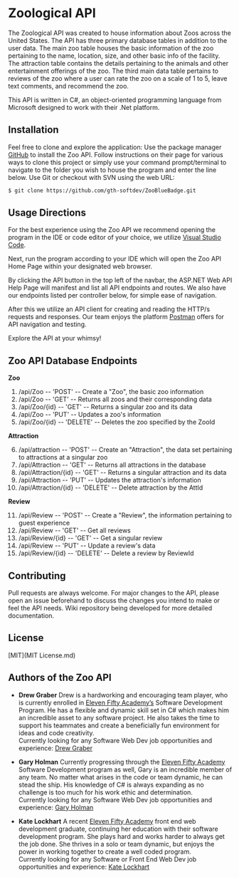 # Zoological API

The Zoological API was created to house information about Zoos across the United States. The API has three primary database tables in addition to the user data. The main zoo table houses the basic information of the zoo pertaining to the name, location, size, and other basic info of the facility. The attraction table contains the details pertaining to the animals and other entertainment offerings of the zoo. The third main data table pertains to reviews of the zoo where a user can rate the zoo on a scale of 1 to 5, leave text comments, and recommend the zoo. 

This API is written in C#, an object-oriented programming language from Microsoft designed to work with their .Net platform. 

## Installation

Feel free to clone and explore the application:
Use the package manager [GitHub]( https://github.com/gth-softdev/ZooBlueBadge/) to install the Zoo API. Follow instructions on their page for various ways to clone this project or simply use your command prompt/terminal to navigate to the folder you wish to house the program and enter the line below.
Use Git or checkout with SVN using the web URL:
```bash
$ git clone https://github.com/gth-softdev/ZooBlueBadge.git
```

## Usage Directions

For the best experience using the Zoo API we recommend opening the program in the IDE or code editor of your choice, we utilize [Visual Studio Code]( https://code.visualstudio.com/). 

Next, run the program according to your IDE which will open the Zoo API Home Page within your designated web browser.

By clicking the API button in the top left of the navbar, the ASP.NET Web API Help Page will manifest and list all API endpoints and routes. We also have our endpoints listed per controller below, for simple ease of navigation. 

After this we utilize an API client for creating and reading the HTTP/s requests and responses. Our team enjoys the platform [Postman]( https://www.postman.com/) offers for API navigation and testing.

Explore the API at your whimsy!  


## Zoo API Database Endpoints

**Zoo** 
1) /api/Zoo -- 'POST' -- Create a "Zoo", the basic zoo information
2) /api/Zoo -- 'GET' -- Returns all zoos and their corresponding data
3) /api/Zoo/{id} -- 'GET' -- Returns a singular zoo and its data
4) /api/Zoo -- 'PUT' -- Updates a zoo's information
5) /api/Zoo/{id} -- 'DELETE' -- Deletes the zoo specified by the ZooId

**Attraction** 

6) /api/attraction -- 'POST' -- Create an "Attraction", the data set pertaining to attractions at a singular zoo
7) /api/Attraction -- 'GET' -- Returns all attractions in the database
8) /api/Attraction/{id} -- 'GET' -- Returns a singular attraction and its data
9) /api/Attraction -- 'PUT' -- Updates the attraction's information
10) /api/Attraction/{id} -- 'DELETE' -- Delete attraction by the AttId


**Review**

11) /api/Review -- 'POST' -- Create a "Review", the information pertaining to guest experience
12) /api/Review -- 'GET' -- Get all reviews
13) /api/Review/{id} -- 'GET' -- Get a singular review
14) /api/Review -- 'PUT' -- Update a review's data
15) /api/Review/{id} -- 'DELETE' -- Delete a review by ReviewId

## Contributing
Pull requests are always welcome. For major changes to the API, please open an issue beforehand to discuss the changes you intend to make or feel the API needs.
Wiki repository being developed for more detailed documentation.

## License
[MIT](MIT License.md)

## Authors of the Zoo API

* **Drew Graber** 
Drew is a hardworking and encouraging team player, who is currently enrolled in [Eleven Fifty Academy’s](https://elevenfifty.org/) Software Development Program. He has a flexible and dynamic skill set in C# which makes him an incredible asset to any software project. He also takes the time to support his teammates and create a beneficially fun environment for ideas and code creativity.<br/>
Currently looking for any Software Web Dev job opportunities and experience: [Drew Graber]( https://www.linkedin.com/in/drew-graber/)

* **Gary Holman**
Currently progressing through the [Eleven Fifty Academy]( https://elevenfifty.org/) Software Development program as well, Gary is an incredible member of any team. No matter what arises in the code or team dynamic, he can stead the ship. His knowledge of C# is always expanding as no challenge is too much for his work ethic and determination.<br/>
Currently looking for any Software Web Dev job opportunities and experience: [Gary Holman](TBD)

* **Kate Lockhart**
A recent [Eleven Fifty Academy]( https://elevenfifty.org/) front end web development graduate, continuing her education with their software development program. She plays hard and works harder to always get the job done. She thrives in a solo or team dynamic, but enjoys the power in working together to create a well coded program.<br/>
Currently looking for any Software or Front End Web Dev job opportunities and experience: [Kate Lockhart](https://www.linkedin.com/in/katelynlockhart/)

